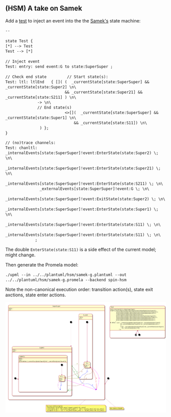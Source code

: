 ## (HSM) A take on Samek

Add a [test](../../plantuml/hsm/samek-g.plantuml) to inject an event into the the [Samek's](https://www.state-machine.com/psicc2) state machine:

```
--

state Test {
[*] --> Test
Test --> [*]

// Inject event
Test: entry: send event:G to state:SuperSuper ;

// Check end state         // Start state(s):
Test: ltl: ltlEnd   { []( (  _currentState[state:SuperSuper] && _currentState[state:Super2] \n\
                          && _currentState[state:Super21] && _currentState[state:S211] ) \n\
			  -> \n\
			  // End state(s)
                          <>[](  _currentState[state:SuperSuper] && _currentState[state:Super1] \n\
                              && _currentState[state:S11]) \n\
		       ) };
}
```

```
// (no)trace channels:
Test: chanltl: _internalEvents[state:SuperSuper]!event:EnterState(state:Super2) \; \n\
               _internalEvents[state:SuperSuper]!event:EnterState(state:Super21) \; \n\
               _internalEvents[state:SuperSuper]!event:EnterState(state:S211) \; \n\
               _externalEvents[state:SuperSuper]!event:G \; \n\
	       _internalEvents[state:SuperSuper]!event:ExitState(state:Super2) \; \n\
               _internalEvents[state:SuperSuper]!event:EnterState(state:Super1) \; \n\
               _internalEvents[state:SuperSuper]!event:EnterState(state:S11) \; \n\
               _internalEvents[state:SuperSuper]!event:EnterState(state:S11) \; \n\
             ;
```
The double ```EnterState(state:S11)``` is a side effect of the current model; might change.


Then generate the Promela model:
```
./upml --in ../../plantuml/hsm/samek-g.plantuml --out ../../plantuml/hsm/samek-g.promela --backend spin-hsm
```

Note the non-canonical execution order: transition action(s), state exit axctions, state enter actions.


![image](../../plantuml/hsm/samek-g.png)

